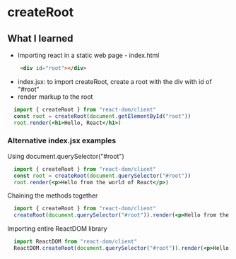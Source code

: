 
# createRoot

## What I learned
- Importing react in a static web page - index.html
```html
    <div id="root"></div>
```

- index.jsx: to import createRoot, create a root with the div with id of "#root" 
- render markup to the root
```jsx
  import { createRoot } from "react-dom/client"
  const root = createRoot(document.getElementById("root"))
  root.render(<h1>Hello, React</h1>)
```

### Alternative index.jsx examples

Using document.querySelector("#root")
```jsx
  import { createRoot } from "react-dom/client"
  const root = createRoot(document.querySelector("#root"))
  root.render(<p>Hello from the world of React</p>)
```

Chaining the methods together
```jsx
  import { createRoot } from "react-dom/client"
  createRoot(document.querySelector("#root")).render(<p>Hello from the world of React!</p>)
```

Importing entire ReactDOM library
```jsx
  import ReactDOM from "react-dom/client"
  ReactDOM.createRoot(document.querySelector("#root")).render(<p>Hello from the world of React!</p>)
```
